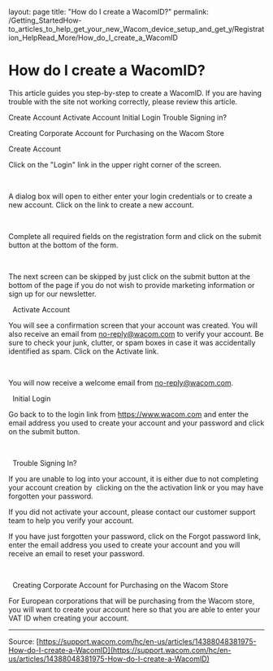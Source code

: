 layout: page
title: "How do I create a WacomID?"
permalink: /Getting_StartedHow-to_articles_to_help_get_your_new_Wacom_device_setup_and_get_y/Registration_HelpRead_More/How_do_I_create_a_WacomID

# How do I create a WacomID?

This article guides you step-by-step to create a WacomID. If you are having trouble with the site not working correctly, please review this article.

Create Account
Activate Account
Initial Login
Trouble Signing in?



Creating Corporate Account for Purchasing on the Wacom Store


Create Account


Click on the "Login" link in the upper right corner of the screen.





 


A dialog box will open to either enter your login credentials or to create a new account. Click on the link to create a new account.





 


Complete all required fields on the registration form and click on the submit button at the bottom of the form.





 


The next screen can be skipped by just click on the submit button at the bottom of the page if you do not wish to provide marketing information or sign up for our newsletter.


 
Activate Account


You will see a confirmation screen that your account was created. You will also receive an email from no-reply@wacom.com to verify your account. Be sure to check your junk, clutter, or spam boxes in case it was accidentally identified as spam. Click on the Activate link.





 


You will now receive a welcome email from no-reply@wacom.com.





 
Initial Login


Go back to to the login link from https://www.wacom.com and enter the email address you used to create your account and your password and click on the submit button. 





 


 
Trouble Signing In?


If you are unable to log into your account, it is either due to not completing your account creation by  clicking on the the activation link or you may have forgotten your password.


If you did not activate your account, please contact our customer support team to help you verify your account.


If you have just forgotten your password, click on the Forgot password link, enter the email address you used to create your account and you will receive an email to reset your password.





 





 
Creating Corporate Account for Purchasing on the Wacom Store


For European corporations that will be purchasing from the Wacom store, you will want to create your account here so that you are able to enter your VAT ID when creating your account.

---
Source: [https://support.wacom.com/hc/en-us/articles/14388048381975-How-do-I-create-a-WacomID](https://support.wacom.com/hc/en-us/articles/14388048381975-How-do-I-create-a-WacomID)
